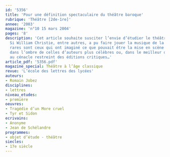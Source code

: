 ```yaml
---
id: '5356'
title: 'Pour une définition spectaculaire du théâtre baroque'
rubrique: 'Théâtre [2de-1re]'
annee: '2003'
magazine: 'n°10 15 mars 2004'
pages: '8'
description: 'Cet article souhaite susciter l’envie d’étudier le théâtre baroque.
  Si William Christie, entre autres, a pu faire jouer la musique de la même époque,
  rares sont ceux qui ont imaginé ce que pouvait être la mise en scène de pièces restées
  dans l’ombre de celles d’auteurs plus célèbres ou, dans le meilleur des cas, confinées
  au cénacle restreint des éditions critiques…'
article_pdf: '5356.pdf'
magazine_special: Théâtre à l’âge classique
revue: 'L’école des lettres des lycées'
auteurs:
- Romain Jobez
disciplines:
- lettres
niveau_etudes:
- première
oeuvres:
- Tragédie d’un More cruel
- Tyr et Sidon
ecrivains:
- Anonyme
- Jean de Schélandre
programmes:
- objet d’étude - théâtre
siecles:
- 17e siècle
---
```

